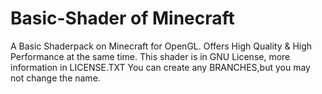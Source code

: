 # Basic-Shader of Minecraft
A Basic Shaderpack on Minecraft for OpenGL.
Offers High Quality & High Performance at the same time.
This shader is in GNU License, more information in LICENSE.TXT
You can create any BRANCHES,but you may not change the name.

